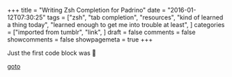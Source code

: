 +++
title = "Writing Zsh Completion for Padrino"
date = "2016-01-12T07:30:25"
tags = ["zsh", "tab completion", "resources", "kind of learned a thing today", "learned enough to get me into trouble at least", ]
categories = ["imported from tumblr", "link", ]
draft = false
comments = false
showcomments = false
showpagemeta = true
+++

Just the first code block was :raised_hands:

[goto](http://wikimatze.de/writing-zsh-completion-for-padrino/)